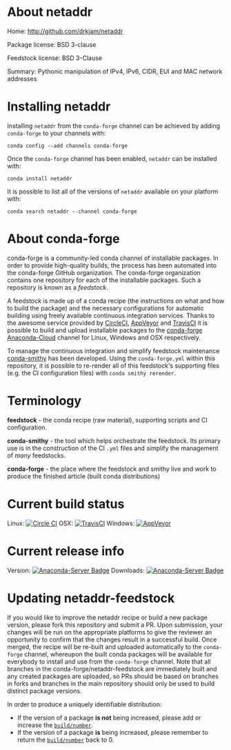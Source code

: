 About netaddr
=============

Home: http://github.com/drkjam/netaddr

Package license: BSD 3-clause

Feedstock license: BSD 3-Clause

Summary: Pythonic manipulation of IPv4, IPv6, CIDR, EUI and MAC network addresses



Installing netaddr
==================

Installing `netaddr` from the `conda-forge` channel can be achieved by adding `conda-forge` to your channels with:

```
conda config --add channels conda-forge
```

Once the `conda-forge` channel has been enabled, `netaddr` can be installed with:

```
conda install netaddr
```

It is possible to list all of the versions of `netaddr` available on your platform with:

```
conda search netaddr --channel conda-forge
```


About conda-forge
=================

conda-forge is a community-led conda channel of installable packages.
In order to provide high-quality builds, the process has been automated into the
conda-forge GitHub organization. The conda-forge organization contains one repository
for each of the installable packages. Such a repository is known as a *feedstock*.

A feedstock is made up of a conda recipe (the instructions on what and how to build
the package) and the necessary configurations for automatic building using freely
available continuous integration services. Thanks to the awesome service provided by
[CircleCI](https://circleci.com/), [AppVeyor](http://www.appveyor.com/)
and [TravisCI](https://travis-ci.org/) it is possible to build and upload installable
packages to the [conda-forge](https://anaconda.org/conda-forge)
[Anaconda-Cloud](http://docs.anaconda.org/) channel for Linux, Windows and OSX respectively.

To manage the continuous integration and simplify feedstock maintenance
[conda-smithy](http://github.com/conda-forge/conda-smithy) has been developed.
Using the ``conda-forge.yml`` within this repository, it is possible to re-render all of
this feedstock's supporting files (e.g. the CI configuration files) with ``conda smithy rerender``.


Terminology
===========

**feedstock** - the conda recipe (raw material), supporting scripts and CI configuration.

**conda-smithy** - the tool which helps orchestrate the feedstock.
                   Its primary use is in the construction of the CI ``.yml`` files
                   and simplify the management of *many* feedstocks.

**conda-forge** - the place where the feedstock and smithy live and work to
                  produce the finished article (built conda distributions)

Current build status
====================

Linux: [![Circle CI](https://circleci.com/gh/conda-forge/netaddr-feedstock.svg?style=shield)](https://circleci.com/gh/conda-forge/netaddr-feedstock)
OSX: [![TravisCI](https://travis-ci.org/conda-forge/netaddr-feedstock.svg?branch=master)](https://travis-ci.org/conda-forge/netaddr-feedstock)
Windows: [![AppVeyor](https://ci.appveyor.com/api/projects/status/github/conda-forge/netaddr-feedstock?svg=True)](https://ci.appveyor.com/project/conda-forge/netaddr-feedstock/branch/master)

Current release info
====================
Version: [![Anaconda-Server Badge](https://anaconda.org/conda-forge/netaddr/badges/version.svg)](https://anaconda.org/conda-forge/netaddr)
Downloads: [![Anaconda-Server Badge](https://anaconda.org/conda-forge/netaddr/badges/downloads.svg)](https://anaconda.org/conda-forge/netaddr)


Updating netaddr-feedstock
==========================

If you would like to improve the netaddr recipe or build a new
package version, please fork this repository and submit a PR. Upon submission,
your changes will be run on the appropriate platforms to give the reviewer an
opportunity to confirm that the changes result in a successful build. Once
merged, the recipe will be re-built and uploaded automatically to the
`conda-forge` channel, whereupon the built conda packages will be available for
everybody to install and use from the `conda-forge` channel.
Note that all branches in the conda-forge/netaddr-feedstock are
immediately built and any created packages are uploaded, so PRs should be based
on branches in forks and branches in the main repository should only be used to
build distinct package versions.

In order to produce a uniquely identifiable distribution:
 * If the version of a package **is not** being increased, please add or increase
   the [``build/number``](http://conda.pydata.org/docs/building/meta-yaml.html#build-number-and-string).
 * If the version of a package **is** being increased, please remember to return
   the [``build/number``](http://conda.pydata.org/docs/building/meta-yaml.html#build-number-and-string)
   back to 0.

